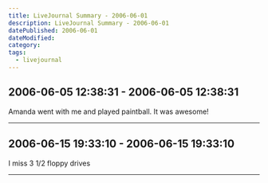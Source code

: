 ```yaml
---
title: LiveJournal Summary - 2006-06-01
description: LiveJournal Summary - 2006-06-01
datePublished: 2006-06-01
dateModified:
category:
tags:
  - livejournal
---
```


## 2006-06-05 12:38:31 - 2006-06-05 12:38:31

Amanda went with me and played paintball. It was awesome!

---

## 2006-06-15 19:33:10 - 2006-06-15 19:33:10

I miss 3 1/2 floppy drives

---

